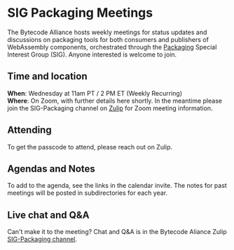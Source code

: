 # SIG Packaging Meetings

The Bytecode Alliance hosts weekly meetings for status updates and discussions on packaging tools for both consumers and publishers of WebAssembly components, orchestrated through the [Packaging](https://github.com/bytecodealliance/governance/blob/main/SIGs/sig-packaging/proposal.md) Special Interest Group (SIG). Anyone interested is welcome to join.

## Time and location

**When**: Wednesday at 11am PT / 2 PM ET (Weekly Recurring)  
**Where**: On Zoom, with further details here shortly.  In the meantime please join the SIG-Packaging channel on [Zulip](https://bytecodealliance.zulipchat.com/#narrow/stream/441851-SIG-Packaging) for Zoom meeting information.

## Attending

To get the passcode to attend, please reach out on Zulip.

## Agendas and Notes
To add to the agenda, see the links in the calendar invite. The notes for past meetings will be posted in subdirectories for each year.

## Live chat and Q&A
Can't make it to the meeting?  Chat and Q&A is in the Bytecode Aliance Zulip [SIG-Packaging channel](https://bytecodealliance.zulipchat.com/#narrow/stream/441851-SIG-Packaging).
